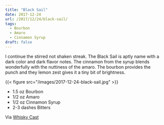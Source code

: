 ```yaml
---
title: "Black Sail"
date: 2017-12-24
url: /2017/12/24/black-sail/
tags:
  - Bourbon
  - Amaro
  - Cinnamon Syrup
draft: false
---
```


I continue the stirred not shaken streak. The Black Sail is aptly name with a dark color and dark flavor notes. The cinnamon from the syrup blends wonderfully with the nuttiness of the amaro. The bourbon provides the punch and they lemon zest gives it a tiny bit of brightness. 

{{< figure src="/images/2017-12-24-black-sail.jpg" >}}

* 1.5 oz Bourbon
* 1/2 oz Amaro
* 1/2 oz Cinnamon Syrup
* 2-3 dashes Bitters

Via [Whisky Cast](https://whiskycast.com/jim-beams-black-sail/)

